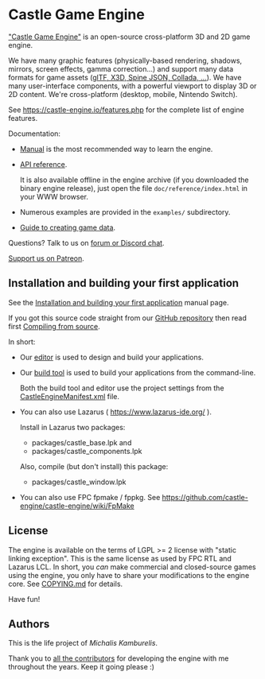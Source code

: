 Castle Game Engine
==================

["Castle Game Engine"](https://castle-engine.io/) is an open-source cross-platform 3D and 2D game engine.

We have many graphic features (physically-based rendering, shadows, mirrors, screen effects, gamma correction...) and support many data formats for game assets ([glTF, X3D, Spine JSON, Collada, ...](https://castle-engine.io/creating_data_model_formats.php)).
We have many user-interface components,
with a powerful viewport to display 3D or 2D content.
We're cross-platform (desktop, mobile, Nintendo Switch).

See https://castle-engine.io/features.php
for the complete list of engine features.

Documentation:

- [Manual](https://castle-engine.io/manual_intro.php) is the most recommended way to learn the engine.

- [API reference](https://castle-engine.io/apidoc-unstable/html/index.html).

    It is also available offline in the engine archive (if you downloaded the binary engine release), just open the file `doc/reference/index.html` in your WWW browser.

- Numerous examples are provided in the `examples/` subdirectory.

- [Guide to creating game data](https://castle-engine.io/creating_data_intro.php).

Questions? Talk to us on [forum or Discord chat](https://castle-engine.io/talk.php).

[Support us on Patreon](https://www.patreon.com/castleengine).

Installation and building your first application
---------

See the [Installation and building your first application](https://castle-engine.io/manual_install_run_first.php) manual page.

If you got this source code straight from our [GitHub repository](https://github.com/castle-engine/castle-engine/) then read first [Compiling from source](https://castle-engine.io/compiling_from_source.php).

In short:

- Our [editor](https://castle-engine.io/manual_editor.php) is used to design and build your applications.

- Our [build tool](https://github.com/castle-engine/castle-engine/wiki/Build-Tool) is used to build your applications from the command-line.

    Both the build tool and editor use the project settings
    from the [CastleEngineManifest.xml](https://github.com/castle-engine/castle-engine/wiki/CastleEngineManifest.xml-examples)
    file.

- You can also use Lazarus ( https://www.lazarus-ide.org/ ).

    Install in Lazarus two packages:

    - packages/castle_base.lpk and
    - packages/castle_components.lpk

    Also, compile (but don't install) this package:

    - packages/castle_window.lpk

- You can also use FPC fpmake / fppkg.
  See https://github.com/castle-engine/castle-engine/wiki/FpMake

License
-------

The engine is available on the terms of LGPL >= 2 license
with "static linking exception". This is the same license
as used by FPC RTL and Lazarus LCL. In short, you *can* make
commercial and closed-source games using the engine,
you only have to share your modifications to the engine core.
See [COPYING.md](https://github.com/castle-engine/castle-engine/blob/master/COPYING.md) for details.

Have fun!

Authors
-------

This is the life project of _Michalis Kamburelis_.

Thank you to [all the contributors](https://github.com/castle-engine/castle-engine/graphs/contributors) for developing the engine with me throughout the years. Keep it going please :)
